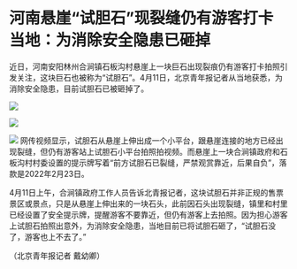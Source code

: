 # 河南悬崖“试胆石”现裂缝仍有游客打卡 当地：为消除安全隐患已砸掉

近日，河南安阳林州合涧镇石板沟村悬崖上一块巨石出现裂痕仍有游客打卡拍照引发关注，这块巨石也被称为“试胆石”。4月11日，北京青年报记者从当地获悉，为消除安全隐患，目前试胆石已被砸掉了。

![](https://inews.gtimg.com/news_bt/Osd-6pje5V3H7g6swF3_HDMnXC84DAz6xNpB_xlz4kwaUAA/1000)

![](https://inews.gtimg.com/om_bt/OKhaqZWyaFD38cG2xMS8rDXWvx6IoW4EkalP5LV5oJlQEAA/1000)

![](https://inews.gtimg.com/news_bt/OuuwhhryocEA8p1ToqwmI_h1VwKXHDwwPlBkgX-GvYm80AA/1000)
网传视频显示，试胆石从悬崖上伸出成一个小平台，跟悬崖连接的地方已经出现裂缝，但仍有游客站上试胆石小平台拍照拍视频。而悬崖上一块合涧镇政府和石板沟村村委设置的提示牌写着“前方试胆石已裂缝，严禁观赏靠近，后果自负”，落款是2022年2月23日。

4月11日上午，合涧镇政府工作人员告诉北青报记者，这块试胆石并非正规的售票景区或景点，只是从悬崖上伸出来的一块石头，此前因石头出现裂缝，镇里和村里已经设置了安全提示牌，提醒游客不要靠近，但仍有游客上去拍照。因为担心游客上试胆石拍照出意外，为消除安全隐患，当地目前已将试胆石砸了，“试胆石没了，游客也上不去了。”

（北京青年报记者 戴幼卿）

